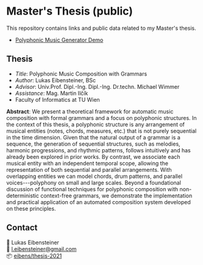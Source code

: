 # Master's Thesis (public)

This repository contains links and public data related to my Master's thesis. 

- [Polyphonic Music Generator Demo](https://eibens.github.io/dipl/example)

## Thesis

- *Title*: Polyphonic Music Composition with Grammars
- *Author*: Lukas Eibensteiner, BSc
- *Advisor*: Univ.Prof. Dipl.-Ing. Dipl.-Ing. Dr.techn. Michael Wimmer
- *Assistance*: Mag. Martin Ilčík
- Faculty of Informatics at TU Wien

**Abstract**: We present a theoretical framework for automatic music composition with formal grammars and a focus on polyphonic structures. In the context of this thesis, a polyphonic structure is any arrangement of musical entities (notes, chords, measures, etc.) that is not purely sequential in the time dimension. Given that the natural output of a grammar is a sequence, the generation of sequential structures, such as melodies, harmonic progressions, and rhythmic patterns, follows intuitively and has already been explored in prior works. By contrast, we associate each musical entity with an independent temporal scope, allowing the representation of both sequential and parallel arrangements. With overlapping entities we can model chords, drum patterns, and parallel voices---polyphony on small and large scales. Beyond a foundational discussion of functional techniques for polyphonic composition with non-deterministic context-free grammars, we demonstrate the implementation and practical application of an automated composition system developed on these principles.

## Contact

:pencil: Lukas Eibensteiner<br>
:e-mail: [l.eibensteiner@gmail.com](mailto:l.eibensteiner@gmail.com)<br>
:package: [eibens/thesis-2021](https://github.com/eibens/thesis-2021)

